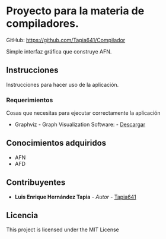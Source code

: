 # Proyecto para la materia de compiladores.
GitHub:     https://github.com/Tapia641/Compilador

Simple interfaz gráfica que construye AFN.

## Instrucciones

Instrucciones para hacer uso de la aplicación.

### Requerimientos

Cosas que necesitas para ejecutar correctamente la aplicación


* Graphviz - Graph Visualization Software: - [Descargar](https://graphviz.gitlab.io/download/)

## Conocimientos adquiridos

* AFN
* AFD

## Contribuyentes

* **Luis Enrique Hernández Tapia** - *Autor* - [Tapia641](https://github.com/Tapia641)

## Licencia

This project is licensed under the MIT License
